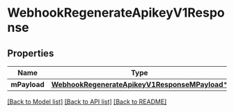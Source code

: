 # WebhookRegenerateApikeyV1Response

## Properties
Name | Type | Description | Notes
------------ | ------------- | ------------- | -------------
**mPayload** | [**WebhookRegenerateApikeyV1ResponseMPayload***](WebhookRegenerateApikeyV1ResponseMPayload.md) |  | 

[[Back to Model list]](../README.md#documentation-for-models) [[Back to API list]](../README.md#documentation-for-api-endpoints) [[Back to README]](../README.md)


